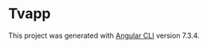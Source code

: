 # Tvapp

This project was generated with [Angular CLI](https://github.com/angular/angular-cli) version 7.3.4.

